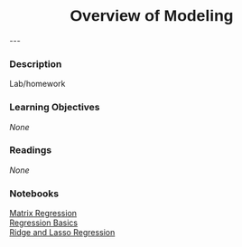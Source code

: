 <h1  style="font-family:  Verdana,  Geneva,  sans-serif;  text-align:center">Overview  of  Modeling</h1> 
--- 
 
###  Description 
Lab/homework 
 
###  Learning  Objectives 
*None* 
 
###  Readings 
*None* 
 
###  Notebooks 
[Matrix  Regression](https://rpi.analyticsdojo.com/notebooks/08-intro-python-pandas.html)<br>[Regression  Basics](https://rpi.analyticsdojo.com/notebooks/08-intro-python-pandas.html)<br>[Ridge  and  Lasso  Regression](https://rpi.analyticsdojo.com/notebooks/08-intro-python-pandas.html)
